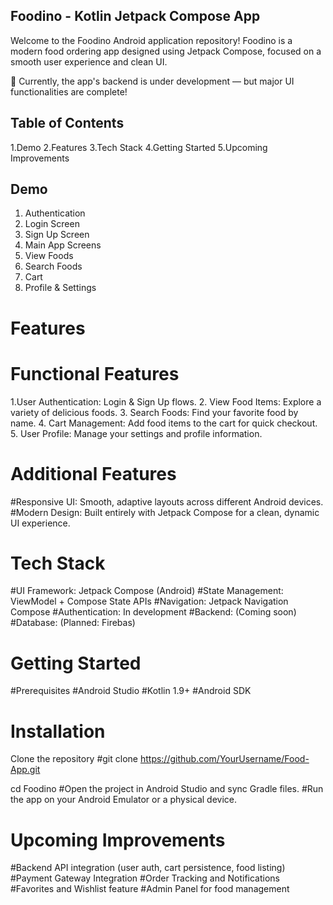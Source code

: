 ## Foodino - Kotlin Jetpack Compose App
 Welcome to the Foodino Android application repository!
 Foodino is a modern food ordering app designed using Jetpack Compose, focused on a smooth user experience and clean UI.

🚀 Currently, the app's backend is under development — but major UI functionalities are complete!

## Table of Contents
1.Demo
2.Features
3.Tech Stack
4.Getting Started
5.Upcoming Improvements

## Demo
1. Authentication
2. Login Screen
3. Sign Up Screen
4. Main App Screens
5. View Foods
6. Search Foods
7. Cart
8. Profile & Settings

# Features
# Functional Features
1.User Authentication: Login & Sign Up flows.
2. View Food Items: Explore a variety of delicious foods.
3. Search Foods: Find your favorite food by name.
4. Cart Management: Add food items to the cart for quick checkout.
5. User Profile: Manage your settings and profile information.

# Additional Features
#Responsive UI: Smooth, adaptive layouts across different Android devices.
#Modern Design: Built entirely with Jetpack Compose for a clean, dynamic UI experience.

# Tech Stack
#UI Framework: Jetpack Compose (Android)
#State Management: ViewModel + Compose State APIs
#Navigation: Jetpack Navigation Compose
#Authentication: In development
#Backend: (Coming soon)
#Database: (Planned: Firebas)

# Getting Started
#Prerequisites
#Android Studio
#Kotlin 1.9+
#Android SDK

# Installation
Clone the repository
#git clone https://github.com/YourUsername/Food-App.git

cd Foodino
#Open the project in Android Studio and sync Gradle files.
#Run the app on your Android Emulator or a physical device.

# Upcoming Improvements
#Backend API integration (user auth, cart persistence, food listing)
#Payment Gateway Integration
#Order Tracking and Notifications
#Favorites and Wishlist feature
#Admin Panel for food management 
